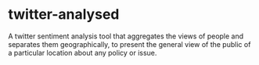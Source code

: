 # twitter-analysed
A twitter sentiment analysis tool that aggregates the views of people and separates them geographically, to present the general view of the public of a particular location about any policy or issue.
